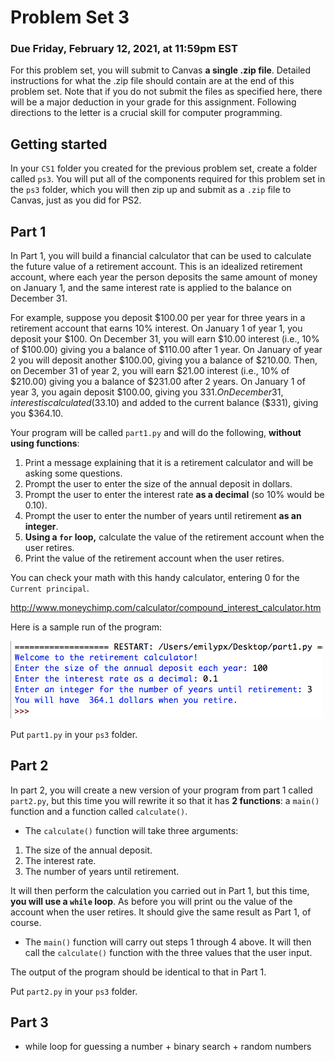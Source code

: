 # Problem Set 3

### Due Friday, February 12, 2021, at 11:59pm EST

For this problem set, you will submit to Canvas **a single .zip file**. Detailed instructions for what the .zip file should contain are at the end of this problem set. Note that if you do not submit the files as specified here, there will be a major deduction in your grade for this assignment. Following directions to the letter is a crucial skill for computer programming.

## Getting started

In your `CS1` folder you created for the previous problem set, create a folder called `ps3`. You will put all of the components required for this problem set in the `ps3` folder, which you will then zip up and submit as a `.zip` file to Canvas, just as you did for PS2.

## Part 1
In Part 1, you will build a financial calculator that can be used to calculate the future value of a retirement account. This is an idealized retirement account, where each year the person deposits the same amount of money on January 1, and the same interest rate is applied to the balance on December 31.

For example, suppose you deposit $100.00 per year for three years in a retirement account that earns 10% interest. On January 1 of year 1, you deposit your $100. On December 31, you will earn $10.00 interest (i.e., 10% of $100.00) giving you a balance of $110.00 after 1 year. On January of year 2 you will deposit another $100.00, giving you a balance of $210.00. Then, on December 31 of year 2, you will earn $21.00 interest (i.e., 10% of $210.00) giving you a balance of $231.00 after 2 years. On January 1 of year 3, you again deposit $100.00, giving you $331. On December 31, interest is calculated ($33.10) and added to the current balance ($331), giving you $364.10. 

Your program will be called `part1.py` and will do the following, **without using functions**:

1. Print a message explaining that it is a retirement calculator and will be asking some questions.
2. Prompt the user to enter the size of the annual deposit in dollars.
3. Prompt the user to enter the interest rate **as a decimal** (so 10% would be 0.10).
4. Prompt the user to enter the number of years until retirement **as an integer**.
5. **Using a `for` loop,** calculate the  value of the retirement account when the user retires.
6. Print the  value of the retirement account when the user retires.

You can check your math with this handy calculator, entering 0 for the `Current principal`.

http://www.moneychimp.com/calculator/compound_interest_calculator.htm

Here is a sample run of the program:

<img src="pic1.png" width=500>

Put `part1.py` in your `ps3` folder.

## Part 2
In part 2, you will create a new version of your program from part 1 called `part2.py`, but this time you will rewrite it so that it has **2 functions**: a `main()` function and a function called `calculate()`. 

* The `calculate()` function will take three arguments:

1. The size of the annual deposit.
2. The interest rate.
3. The number of years until retirement.

It will then perform the calculation you carried out in Part 1, but this time, **you will use a `while` loop**. As before you will print ou the value of the account when the user retires. It should give the same result as Part 1, of course.

* The `main()` function will carry out steps 1 through 4 above. It will then call the `calculate()` function with the three values that the user input. 

The output of the program should be identical to that in Part 1.

Put `part2.py` in your `ps3` folder.

## Part 3
* while loop for guessing a number + binary search + random numbers

